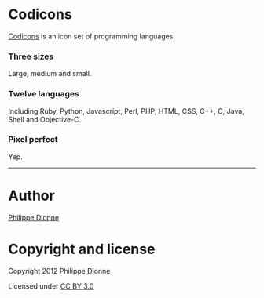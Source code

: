 # Codicons
[Codicons](http://www.phildionne.com/codicons) is an icon set of programming languages.

### Three sizes
Large, medium and small.

### Twelve languages
Including Ruby, Python, Javascript, Perl, PHP, HTML, CSS, C++, C, Java, Shell and Objective-C.

### Pixel perfect
Yep.

---

# Author
[Philippe Dionne](http://www.phildionne.com)

# Copyright and license

Copyright 2012 Philippe Dionne

Licensed under [CC BY 3.0](http://creativecommons.org/licenses/by/3.0/)
